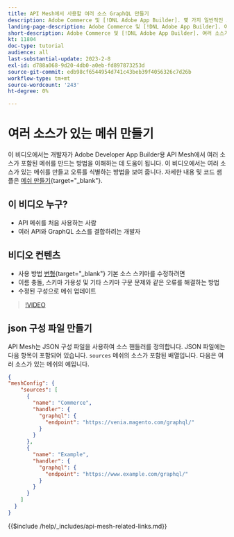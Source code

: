 ```yaml
---
title: API Mesh에서 사용할 여러 소스 GraphQL 만들기
description: Adobe Commerce 및 [!DNL Adobe App Builder]. 몇 가지 일반적인 오류와 이를 해결하는 방법에 대해 알아봅니다.
landing-page-description: Adobe Commerce 및 [!DNL Adobe App Builder]. 여러 소스가 있는 메쉬를 만들고 몇 가지 일반적인 오류를 해결하는 방법에 대해 알아봅니다.
short-description: Adobe Commerce 및 [!DNL Adobe App Builder]. 여러 소스가 있는 메쉬를 만들고 몇 가지 일반적인 오류를 해결하는 방법에 대해 알아봅니다.
kt: 11804
doc-type: tutorial
audience: all
last-substantial-update: 2023-2-8
exl-id: d788a068-9d20-4db0-a0eb-fd897873253d
source-git-commit: edb98cf6544954d741c43beb39f4056326c7d26b
workflow-type: tm+mt
source-wordcount: '243'
ht-degree: 0%

---
```


# 여러 소스가 있는 메쉬 만들기

이 비디오에서는 개발자가 Adobe Developer App Builder용 API Mesh에서 여러 소스가 포함된 메쉬를 만드는 방법을 이해하는 데 도움이 됩니다. 이 비디오에서는 여러 소스가 있는 메쉬를 만들고 오류를 식별하는 방법을 보여 줍니다. 자세한 내용 및 코드 샘플은 [메쉬 만들기](https://developer.adobe.com/graphql-mesh-gateway/gateway/create-mesh/#create-a-mesh-1){target="_blank"}.

## 이 비디오 누구?

* API 메쉬를 처음 사용하는 사람
* 여러 API와 GraphQL 소스를 결합하려는 개발자

## 비디오 컨텐츠

* 사용 방법 [변형](https://developer.adobe.com/graphql-mesh-gateway/gateway/transforms/){target="_blank"} 기본 소스 스키마를 수정하려면
* 이름 충돌, 스키마 가용성 및 기타 스키마 구문 문제와 같은 오류를 해결하는 방법
* 수정된 구성으로 메쉬 업데이트

>[!VIDEO](https://video.tv.adobe.com/v/3414125?quality=12&learn=on)

## json 구성 파일 만들기

API Mesh는 JSON 구성 파일을 사용하여 소스 핸들러를 정의합니다. JSON 파일에는 다음 항목이 포함되어 있습니다. `sources` 메쉬의 소스가 포함된 배열입니다. 다음은 여러 소스가 있는 메쉬의 예입니다.

```json
{
"meshConfig": {
    "sources": [
      {
        "name": "Commerce",
        "handler": {
          "graphql": {
            "endpoint": "https://venia.magento.com/graphql/"
          }
        }
      },
      {
        "name": "Example",
        "handler": {
          "graphql": {
            "endpoint": "https://www.example.com/graphql/"
          }
        }
      }
    ]
  }
}
```

{{$include /help/_includes/api-mesh-related-links.md}}
